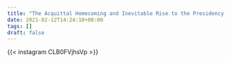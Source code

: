 ```yaml
---
title: "The Acquittal Homecoming and Inevitable Rise to the Presidency of Imelda Romualdez Marcos"
date: 2021-02-12T14:24:10+08:00
tags: []
draft: false
---
```

{{< instagram CLB0FVjhsVp >}}
